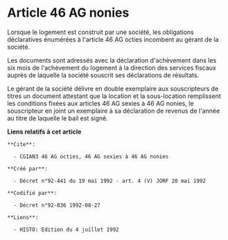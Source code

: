 # Article 46 AG nonies

Lorsque le logement est construit par une société, les obligations déclaratives énumérées à l'article 46 AG octies incombent
au gérant de la société.

Les documents sont adressés avec la déclaration d'achèvement dans les six mois de l'achèvement du logement à la direction des
services fiscaux auprès de laquelle la société souscrit ses déclarations de résultats.

Le gérant de la société délivre en double exemplaire aux souscripteurs de titres un document attestant que la location et la
sous-location remplissent les conditions fixées aux articles 46 AG sexies à 46 AG nonies, le souscripteur en joint un
exemplaire à sa déclaration de revenus de l'année au titre de laquelle le bail est signé.

**Liens relatifs à cet article**

	**Cite**:

	  - CGIAN3 46 AG octies, 46 AG sexies à 46 AG nonies

	**Créé par**:

	  - Décret n°92-441 du 19 mai 1992 - art. 4 (V) JORF 20 mai 1992

	**Codifié par**:

	  - Décret n°92-836 1992-08-27

	**Liens**:

	  - HISTO: Edition du 4 juillet 1992
